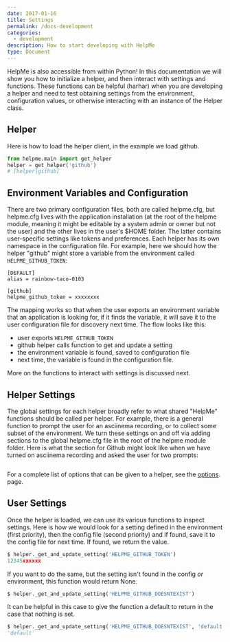 ```yaml
---
date: 2017-01-16
title: Settings
permalink: /docs-development
categories:
  - development
description: How to start developing with HelpMe
type: Document
---
```


HelpMe is also accessible from within Python! In this documentation we will
show you how to initialize a helper, and then interact with settings and functions.
These functions can be helpful (harhar) when you are developing a helper and need
to test obtaining settings from the environment, configuration values, or otherwise
interacting with an instance of the Helper class.

## Helper

Here is how to load the helper client, in the example we load github.

```python
from helpme.main import get_helper
helper = get_helper('github')
# [helper|github]
```

## Environment Variables and Configuration
There are two primary configuration files, both are called helpme.cfg, but helpme.cfg
lives with the application installation (at the root of the helpme module, meaning 
it might be editable by a system admin or owner but not the user) and the other lives
in the user's $HOME folder. The latter contains user-specific settings like tokens 
and preferences. Each helper has its own namespace in the configuration file. For
example, here we should how the helper "github" might store a variable from the
environment called `HELPME_GITHUB_TOKEN`:

```
[DEFAULT]
alias = rainbow-taco-0103

[github]
helpme_github_token = xxxxxxxx
```

The mapping works so that when the user exports an environment variable that an
application is looking for, if it finds the variable, it will save it to the user
configuration file for discovery next time. The flow looks like this:

 - user exports `HELPME_GITHUB_TOKEN`
 - github helper calls function to get and update a setting
 - the environment variable is found, saved to configuration file
 - next time, the variable is found in the configuration file.


More on the functions to interact with settings is discussed next.

## Helper Settings

The global settings for each helper broadly refer to what shared "HelpMe"
functions should be called per helper. For example, there is a general function
to prompt the user for an asciinema recording, or to collect some subset of 
the environment. We turn these settings on and off via adding sections to the
global helpme.cfg file in the root of the helpme module folder. Here is what
the section for Github might look like when we have turned on asciinema recording
and asked the user for two prompts:

```
```

For a complete list of options that can be given to a helper, see the [options](/helpme/docs-options).
page.


## User Settings
Once the helper is loaded, we can use its various functions to inspect settings.
Here is how we would look for a setting defined in the environment (first priority),
then the config file (second priority) and if found, save it
to the config file for next time. If found, we return the value.

```python
$ helper._get_and_update_setting('HELPME_GITHUB_TOKEN')
12345xxxxxx
```

If you want to do the same, but the setting isn't found in the config *or* 
environment, this function would return None.

```python
$ helper._get_and_update_setting('HELPME_GITHUB_DOESNTEXIST')

```

It can be helpful in this case to give the function a default to return in the
case that nothing is set.

```python
$ helper._get_and_update_setting('HELPME_GITHUB_DOESNTEXIST', 'default')
'default'
```
